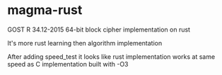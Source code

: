 # magma-rust
GOST R 34.12-2015 64-bit block cipher implementation on rust

It's more rust learning then algorithm implementation

After adding speed\_test it looks like rust implementation works at same speed as C implementation built with -O3
